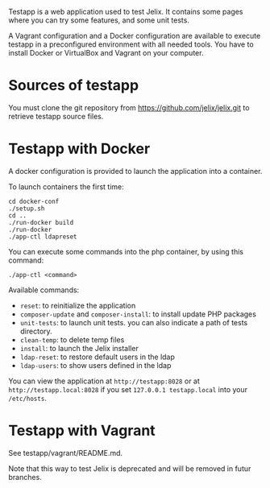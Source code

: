 
Testapp is a web application used to test Jelix. It contains some pages where you can try
some features, and some unit tests.

A Vagrant configuration and a Docker configuration are available to execute testapp 
in a preconfigured environment with all needed tools. 
You have to install Docker or VirtualBox and Vagrant on your computer.

Sources of testapp
==================

You must clone the git repository from https://github.com/jelix/jelix.git to retrieve
testapp source files.


Testapp with Docker
===================

A docker configuration is provided to launch the application into a container.

To launch containers the first time:

```
cd docker-conf
./setup.sh
cd ..
./run-docker build
./run-docker
./app-ctl ldapreset
```

You can execute some commands into the php container, by using this command:

```
./app-ctl <command>
```

Available commands:

* `reset`: to reinitialize the application 
* `composer-update` and `composer-install`: to install update PHP packages 
* `unit-tests`: to launch unit tests. you can also indicate a path of tests directory.
* `clean-temp`: to delete temp files 
* `install`: to launch the Jelix installer
* `ldap-reset`: to restore default users in the ldap
* `ldap-users`: to show users defined in the ldap


You can view the application at `http://testapp:8028` or at `http://testapp.local:8028`
if you set `127.0.0.1 testapp.local` into your `/etc/hosts`.



Testapp with Vagrant
====================

See testapp/vagrant/README.md.

Note that this way to test Jelix is deprecated and will be removed in futur branches.

